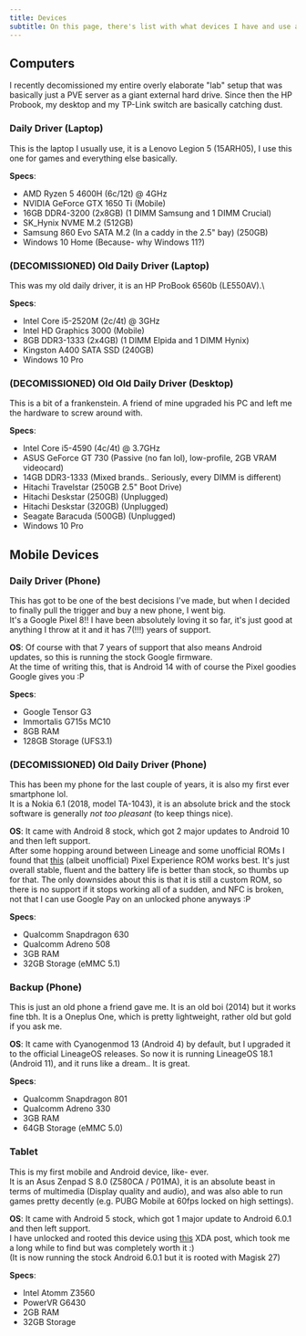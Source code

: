 ```yaml
---
title: Devices
subtitle: On this page, there's list with what devices I have and use and their specs :)
---
```


## Computers
I recently decomissioned my entire overly elaborate "lab" setup that was basically just a PVE server as a giant external hard drive.
Since then the HP Probook, my desktop and my TP-Link switch are basically catching dust.

### Daily Driver (Laptop)
This is the laptop I usually use, it is a Lenovo Legion 5 (15ARH05),
I use this one for games and everything else basically.

**Specs**:
 - AMD Ryzen 5 4600H (6c/12t) @ 4GHz
 - NVIDIA GeForce GTX 1650 Ti (Mobile)
 - 16GB DDR4-3200 (2x8GB) (1 DIMM Samsung and 1 DIMM Crucial)
 - SK_Hynix NVME M.2 (512GB)
 - Samsung 860 Evo SATA M.2 (In a caddy in the 2.5" bay) (250GB)
 - Windows 10 Home (Because- why Windows 11?)

### (DECOMISSIONED) Old Daily Driver (Laptop)
This was my old daily driver, it is an HP ProBook 6560b (LE550AV).\

**Specs**:
 - Intel Core i5-2520M (2c/4t) @ 3GHz
 - Intel HD Graphics 3000 (Mobile)
 - 8GB DDR3-1333 (2x4GB) (1 DIMM Elpida and 1 DIMM Hynix)
 - Kingston A400 SATA SSD (240GB)
 - Windows 10 Pro

### (DECOMISSIONED) Old Old Daily Driver (Desktop)
This is a bit of a frankenstein. A friend of mine upgraded his PC and left me the hardware to screw around with.

**Specs**:
 - Intel Core i5-4590 (4c/4t) @ 3.7GHz
 - ASUS GeForce GT 730 (Passive (no fan lol), low-profile, 2GB VRAM videocard)
 - 14GB DDR3-1333 (Mixed brands.. Seriously, every DIMM is different)
 - Hitachi Travelstar (250GB 2.5" Boot Drive)
 - Hitachi Deskstar (250GB) (Unplugged)
 - Hitachi Deskstar (320GB) (Unplugged)
 - Seagate Baracuda (500GB) (Unplugged)
 - Windows 10 Pro

## Mobile Devices

### Daily Driver (Phone)
This has got to be one of the best decisions I've made, but when I decided to finally pull the trigger and buy a new phone, I went big.\
It's a Google Pixel 8!! I have been absolutely loving it so far, it's just good at anything I throw at it and it has 7(!!!) years of support.

**OS**: Of course with that 7 years of support that also means Android updates, so this is running the stock Google firmware.\
At the time of writing this, that is Android 14 with of course the Pixel goodies Google gives you :P

**Specs**:
 - Google Tensor G3
 - Immortalis G715s MC10
 - 8GB RAM
 - 128GB Storage (UFS3.1)

### (DECOMISSIONED) Old Daily Driver (Phone)
This has been my phone for the last couple of years, it is also my first ever smartphone lol.\
It is a Nokia 6.1 (2018, model TA-1043), it is an absolute brick and the stock software is generally *not too pleasant* (to keep things nice).

**OS**: It came with Android 8 stock, which got 2 major updates to Android 10 and then left support.\
After some hopping around between Lineage and some unofficial ROMs I found that [this](https://xdaforums.com/t/closed-rom-unofficial-10-0-plate2-pixel-experience-2020-08-18.3994591/) (albeit unofficial) Pixel Experience ROM works best. It's just overall stable, fluent and the battery life is better than stock, so thumbs up for that.
The only downsides about this is that it is still a custom ROM, so there is no support if it stops working all of a sudden, and NFC is broken, not that I can use Google Pay on an unlocked phone anyways :P

**Specs**:
 - Qualcomm Snapdragon 630
 - Qualcomm Adreno 508
 - 3GB RAM
 - 32GB Storage (eMMC 5.1)

### Backup (Phone)
This is just an old phone a friend gave me. It is an old boi (2014) but it works fine tbh.
It is a Oneplus One, which is pretty lightweight, rather old but gold if you ask me.

**OS**: It came with Cyanogenmod 13 (Android 4) by default, but I upgraded it to the official LineageOS releases.
So now it is running LineageOS 18.1 (Android 11), and it runs like a dream.. It is great.

**Specs**:
 - Qualcomm Snapdragon 801
 - Qualcomm Adreno 330
 - 3GB RAM
 - 64GB Storage (eMMC 5.0)

### Tablet
This is my first mobile and Android device, like- ever.\
It is an Asus Zenpad S 8.0 (Z580CA / P01MA), it is an absolute beast in terms of multimedia (Display quality and audio), and was also able to run games pretty decently (e.g. PUBG Mobile at 60fps locked on high settings).

**OS**: It came with Android 5 stock, which got 1 major update to Android 6.0.1 and then left support.\
I have unlocked and rooted this device using [this](https://forum.xda-developers.com/t/zenpad-s-root-achieved.3160422/page-66#post-75242374) XDA post, which took me a long while to find but was completely worth it :)\
(It is now running the stock Android 6.0.1 but it is rooted with Magisk 27)

**Specs**:
  - Intel Atomm Z3560
  - PowerVR G6430
  - 2GB RAM
  - 32GB Storage
